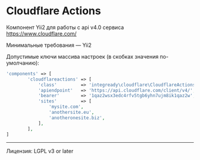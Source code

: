 Cloudflare Actions
==================

Компонент Yii2 для работы с api v4.0 сервиса https://www.cloudflare.com/

Минимальные требования — Yii2

Допустимые ключи массива настроек (в скобках значения по-умолчанию):

```php
'components' => [
        'cloudflareactions' => [
            'class'         => 'integready\cloudflare\CloudflareActions',
            'apiendpoint'   => 'https://api.cloudflare.com/client/v4/',
            'bearer'        => '1qaz2wsx3edc4rfv5tgb6yhn7ujm8ik1qaz2w',
            'sites'         => [
                'mysite.com',
                'anothersite.eu',
                'anotheronesite.biz',
            ],
        ],
]
```

***

Лицензия: LGPL v3 or later
